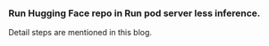 ### Run Hugging Face repo in Run pod server less inference.
Detail steps are mentioned in this blog.
